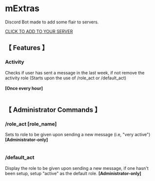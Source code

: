 # **mExtras**


Discord Bot made to add some flair to servers.

[CLICK TO ADD TO YOUR SERVER](https://discord.com/oauth2/authorize?client_id=1311068031384027167)

## 【 Features 】


### Activity
Checks if user has sent a message in the last week, if not remove the activity role
(Starts upon the use of /role_act or /default_act)</br></br>**[Once every hour]**
</br></br>

## 【 Administrator Commands 】


### /role_act [role_name]
Sets to role to be given upon sending a new message (i.e, "very active")
**[Administrator-only]**
</br></br>
### /default_act
Display the role to be given upon sending a new message, if one hasn't been setup, setup "active" as the default role.
**[Administrator-only]**
